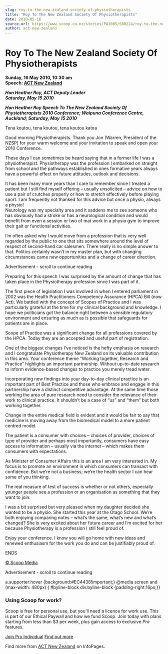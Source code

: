 ```yaml
---
slug: roy-to-the-new-zealand-society-of-physiotherapists
title: "Roy To The New Zealand Society Of Physiotherapists"
date: 2010-05-16
source-url: https://www.scoop.co.nz/stories/PA1005/S00224/roy-to-the-new-zealand-society-of-physiotherapists.htm
author: act-new-zealand
---
```

Roy To The New Zealand Society Of Physiotherapists
==================================================

**Sunday, 16 May 2010, 10:30 am**  
**Speech: [ACT New Zealand](https://info.scoop.co.nz/ACT_New_Zealand)**

**_Hon Heather Roy, ACT Deputy Leader  
Saturday, May 15 2010_**

**_Hon Heather Roy Speech To The New Zealand Society Of Physiotherapists 2010 Conference; Waipuna Conference Centre, Auckland; Saturday, May 15 2010_**

Tena koutou, tena koutou, tena koutou katoa

Good morning Physiotherapists. Thank you Jon (Warren, President of the NZSP) for your warm welcome and your invitation to speak and open your 2010 Conference.

These days I can sometimes be heard saying that in a former life I was a physiotherapist. Physiotherapy was the profession I embarked on straight from school and the pathways established in ones formative years always have a powerful effect on future attitudes, outlook and decisions.

It has been many more years than I care to remember since I treated a patient but I still find myself offering – usually unsolicited – advice on how to use a pair of crutches properly or how to stretch effectively before playing sport. I am frequently not thanked for this advice but once a physio, always a physio!  
Neurology was my specialty area and it saddens me to see someone who has obviously had a stroke or has a neurological condition and would benefit from even a session or two of mat work in a physio gym to improve their gait or functional activities.

I’m often asked why I would move from a profession that is very well regarded by the public to one that sits somewhere around the level of respect of second-hand car salesmen. There really is no simple answer to that. Politics certainly wasn’t in my master plan, but with changing circumstances came new opportunities and a change of career direction.

Advertisement - scroll to continue reading





Preparing for this speech I was surprised by the amount of change that has taken place in the Physiotherapy profession since I was part of it.

The first piece of legislation I was involved in when I entered parliament in 2002 was the Health Practitioners Competency Assurance (HPCA) Bill (now Act). We battled with the concept of Scopes of Practice and I was particularly grateful at the time for my clinical background and knowledge. I hope we politicians got the balance right between a sensible regulatory environment and ensuring as much as is possible that safeguards for patients are in place.

Scope of Practice was a significant change for all professions covered by the HPCA. Today they are an accepted and useful part of registration.

One of the biggest changes I’ve noticed is the hefty emphasis on research and I congratulate Physiotherapy New Zealand on its valuable contribution in this area. Your conference theme “Working together, Research and Practice” highlights an important partnership. Without up-to-date research to inform evidence-based changes to practice you merely tread water.

Incorporating new findings into your day-to-day clinical practice is an important part of Best Practice and those who embrace and engage in this partnership have a distinct competitive advantage. At the same time those working the area of pure research need to consider the relevance of their work to clinical practice. It shouldn’t be a case of “us” and “them” but both working together.

Change in the entire medical field is evident and it would be fair to say that medicine is moving away from the biomedical model to a more patient centred model.

The patient is a consumer with choices – choices of provider, choices of type of provider and perhaps most importantly, consumers have easy access to information – usually via the internet – which makes them consumers with expectations.

As Minister of Consumer Affairs this is an area I am very interested in. My focus is to promote an environment in which consumers can transact with confidence. But we’re not a business; we’re the health sector I can hear some of you thinking.

The real measure of test of success is whether or not others, especially younger people see a profession or an organisation as something that they want to join.

I was a bit surprised but very pleased when my daughter decided she wanted to be a physio. She started this year at the Otago School. We’re both enjoying comparing notes – what’s the same, what’s new and what’s changed? She is very excited about her future career and I’m excited for her because Physiotherapy is a profession I still feel proud of.

Enjoy your conference. I know you will go home with new ideas and renewed enthusiasm for the work you do and can be justifiably proud of.

ENDS

[© Scoop Media](http://www.scoop.co.nz/about/terms.html)  

Advertisement - scroll to continue reading



a.supporter:hover {background:#EC4438!important;} @media screen and (max-width: 480px) { #byline-block div.byline-block {padding-right:16px;}}

### Using Scoop for work?

Scoop is free for personal use, but you’ll need a licence for work use. This is part of our Ethical Paywall and how we fund Scoop. Join today with plans starting from less than $3 per week, plus gain access to exclusive _Pro_ features.  
  
[Join Pro Individual](https://pro.scoop.co.nz/Individual/?from=ProIn24) [Find out more](https://pro.scoop.co.nz/using-scoop-for-work/?from=ProIn24)

Find more from [ACT New Zealand](https://info.scoop.co.nz/ACT_New_Zealand) on InfoPages.